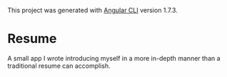 This project was generated with [Angular CLI](https://github.com/angular/angular-cli) version 1.7.3.

# Resume
A small app I wrote introducing myself in a more in-depth manner than a traditional resume can accomplish.
